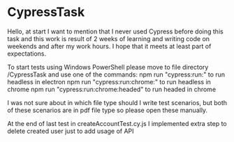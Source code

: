 # CypressTask
Hello, at start I want to mention that I never used Cypress before doing this task and this work is result of 2 weeks of learning and writing code on weekends and after my work hours. I hope that it meets at least part of expectations.

To start tests using Windows PowerShell please move to file directory /CypressTask and use one of the commands:
npm run "cypress:run:" to run headless in electron
npm run "cypress:run:chrome:" to run headless in chrome
npm run "cypress:run:chrome:headed" to run headed in chrome

I was not sure about in which file type should I write test scenarios, but both of these scenarios are in pdf file type so please open these manually.

At the end of last test in createAccountTest.cy.js I implemented extra step to delete created user just to add usage of API

